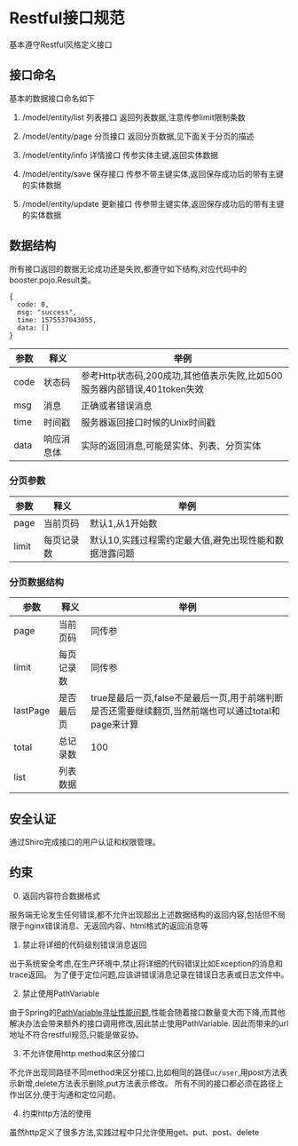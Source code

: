 # Restful接口规范
基本遵守Restful风格定义接口

## 接口命名
基本的数据接口命名如下
1. /model/entity/list 列表接口
返回列表数据,注意传参limit限制条数

2. /model/entity/page 分页接口
返回分页数据,见下面关于分页的描述

3. /model/entity/info 详情接口
传参实体主键,返回实体数据

4. /model/entity/save 保存接口
传参不带主键实体,返回保存成功后的带有主键的实体数据

5. /model/entity/update 更新接口
传参带主键实体,返回保存成功后的带有主键的实体数据

## 数据结构
所有接口返回的数据无论成功还是失败,都遵守如下结构,对应代码中的booster.pojo.Result类。
```json5
{
  code: 0,
  msg: "success",
  time: 1575537043055,
  data: []
}
```
参数 | 释义 |  举例 | 
-|-|-|
code | 状态码 | 参考Http状态码,200成功,其他值表示失败,比如500服务器内部错误,401token失效 |
msg | 消息 | 正确或者错误消息 |
time | 时间戳 | 服务器返回接口时候的Unix时间戳 |
data | 响应消息体 | 实际的返回消息,可能是实体、列表、分页实体 |

### 分页参数
参数 | 释义 |  举例 | 
-|-|-|
page | 当前页码 | 默认1,从1开始数 |
limit | 每页记录数 | 默认10,实践过程需约定最大值,避免出现性能和数据泄露问题 |

### 分页数据结构
参数 | 释义 |  举例 | 
-|-|-|
page | 当前页码 | 同传参 |
limit | 每页记录数 | 同传参 |
lastPage | 是否最后页 | true是最后一页,false不是最后一页,用于前端判断是否还需要继续翻页,当然前端也可以通过total和page来计算 |
total | 总记录数 | 100 |
list | 列表数据 |  |

## 安全认证
通过Shiro完成接口的用户认证和权限管理。

## 约束
0. 返回内容符合数据格式

服务端无论发生任何错误,都不允许出现超出上述数据结构的返回内容,包括但不局限于nginx错误消息、无返回内容、html格式的返回消息等

1. 禁止将详细的代码级别错误消息返回

出于系统安全考虑,在生产环境中,禁止将详细的代码错误比如Exception的消息和trace返回。
为了便于定位问题,应该讲错误消息记录在错误日志表或日志文件中。

2. 禁止使用PathVariable

由于Spring的[PathVariable寻址性能问题](https://tech.imdada.cn/2015/12/23/springmvc-restful-optimize/),性能会随着接口数量变大而下降,而其他解决办法会带来额外的接口调用修改,因此禁止使用PathVariable.
因此而带来的url地址不符合restful规范,只能是做妥协。

3. 不允许使用http method来区分接口

不允许出现同路径不同method来区分接口,比如相同的路径`uc/user`,用post方法表示新增,delete方法表示删除,put方法表示修改。
所有不同的接口都必须在路径上作出区分,便于沟通和定位问题。

4. 约束http方法的使用

虽然http定义了很多方法,实践过程中只允许使用get、put、post、delete


